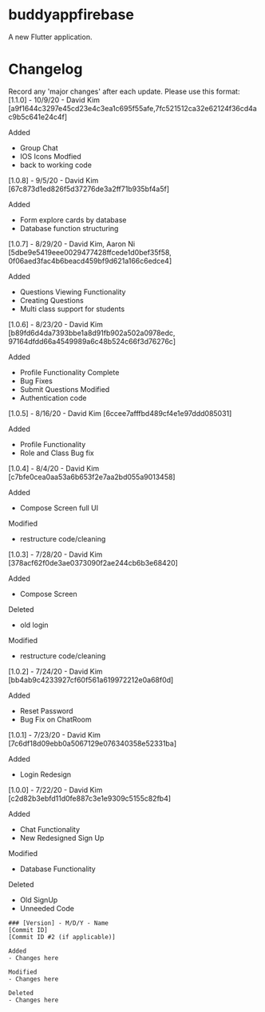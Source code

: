 # buddyappfirebase

A new Flutter application.

# Changelog

Record any 'major changes' after each update. Please use this format:
[1.1.0] - 10/9/20 - David Kim
[a9f1644c3297e45cd23e4c3ea1c695f55afe,7fc521512ca32e62124f36cd4ac9b5c641e24c4f]

Added
   - Group Chat 
   - IOS Icons
Modfied
   - back to working code


[1.0.8] - 9/5/20 - David Kim
[67c873d1ed826f5d37276de3a2ff71b935bf4a5f]

Added
   - Form explore cards by database
   - Database function structuring

[1.0.7] - 8/29/20 - David Kim, Aaron Ni
[5dbe9e5419eee0029477428ffcede1d0bef35f58, 0f06aed3fac4b6beacd459bf9d621a166c6edce4]

Added
   - Questions Viewing Functionality
   - Creating Questions
   - Multi class support for students

[1.0.6] - 8/23/20 - David Kim
[b89fd6d4da7393bbe1a8d91fb902a502a0978edc, 97164dfdd66a4549989a6c48b524c66f3d76276c]

Added
   - Profile Functionality Complete
   - Bug Fixes
   - Submit Questions 
Modified
   - Authentication code

[1.0.5] - 8/16/20 - David Kim
[6ccee7afffbd489cf4e1e97ddd085031]

Added 
   - Profile Functionality
   - Role and Class Bug fix

[1.0.4] - 8/4/20 - David Kim
[c7bfe0cea0aa53a6b653f2e7aa2bd055a9013458]

Added
- Compose Screen full UI

Modified
- restructure code/cleaning

[1.0.3] - 7/28/20 - David Kim
[378acf62f0de3ae0373090f2ae244cb6b3e68420]

Added
- Compose Screen

Deleted 
- old login

Modified
- restructure code/cleaning

[1.0.2] - 7/24/20 - David Kim
[bb4ab9c4233927cf60f561a619972212e0a68f0d]

Added
- Reset Password
- Bug Fix on ChatRoom

[1.0.1] - 7/23/20 - David Kim
[7c6df18d09ebb0a5067129e076340358e52331ba]

Added
- Login Redesign

[1.0.0] - 7/22/20 - David Kim
[c2d82b3ebfd11d0fe887c3e1e9309c5155c82fb4]

Added
- Chat Functionality
- New Redesigned Sign Up

Modified
- Database Functionality
    
Deleted
- Old SignUp
- Unneeded Code



 
```
### [Version] - M/D/Y - Name
[Commit ID]
[Commit ID #2 (if applicable)]

Added
- Changes here

Modified
- Changes here
    
Deleted
- Changes here

```

